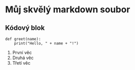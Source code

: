 # Můj skvělý markdown soubor

## Kódový blok

```
def greet(name):
    print("Hello, " + name + "!")
```

1. První věc
2. Druhá věc
3. Třetí věc

